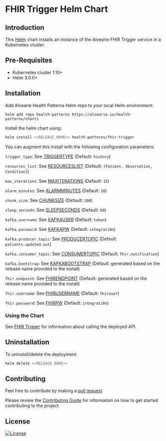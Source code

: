 # FHIR Trigger Helm Chart

## Introduction

This [Helm](https://github.com/kubernetes/helm) chart installs an instance of the Alvearie FHIR Trigger service in a Kubernetes cluster.

## Pre-Requisites

- Kubernetes cluster 1.10+
- Helm 3.0.0+

## Installation

Add Alvearie Health Patterns Helm repo to your local Helm environment:

```
helm add repo health-patterns https://alvearie.io/health-patterns/charts
```

Install the helm chart using:

```bash
helm install <<RELEASE_NAME>> health-patterns/fhir-trigger
```

You can augment this install with the following configuration parameters:

`trigger_type`: See [TRIGGERTYPE](../README.md#triggertype) (Default: `history`)

`resources_list`: See [RESOURCESLIST](../README.md#resourceslist) (Default: `[Patient, Observation, Condition]`)

`max_iterations`: See [MAXITERATIONS](../README.md#maxiterations) (Default: `15`)

`alarm_minutes`: See [ALARMMINUTES](../README.md#alarmminutes) (Default: `10`)

`chunk_size`: See [CHUNKSIZE](../README.md#chunksize) (Default: `200`)

`sleep_seconds`: See [SLEEPSECONDS](../README.md#sleepseconds) (Default: `60`)

`kafka.username`: See [KAFKAUSER](../README.md#kafkauser) (Default: `token`)

`kafka.password`: See [KAFKAPW](../README.md#kafkapw) (Default: `integrati0n`)

`kafka.producer_topic`: See [PRODUCERTOPIC](../README.md#producertopic) (Default: `patients.updated.out`)

`kafka.consumer_topic`: See [CONSUMERTOPIC](../README.md#consumertopic) (Default: `fhir.notification`)

`kafka.bootstrap`: See [KAFKABOOTSTRAP](../README.md#kafkabootstrap) (Default: generated based on the release name provided to the install)

`fhir.endpoint`: See [FHIRENDPOINT](../README.md#fhirendpoint) (Default: generated based on the release name provided to the install)

`fhir.username`: See [FHIRUSERNAME](../README.md#fhirusername) (Default: `fhiruser`)

`fhir.password`: See [FHIRPW](../README.md#fhirpw) (Default: `integrati0n`)

### Using the Chart

See [FHIR Trigger](../README.md) for information about calling the deployed API.

## Uninstallation

To uninstall/delete the deployment:

```bash
helm delete <<RELEASE_NAME>>
```

## Contributing

Feel free to contribute by making a [pull request](https://github.com/Alvearie/health-patterns/pull/new/master).

Please review the [Contributing Guide](https://github.com/Alvearie/health-patterns/blob/main/CONTRIBUTING.md) for information on how to get started contributing to the project.

## License
[![License](https://img.shields.io/badge/License-Apache%202.0-blue.svg)](https://opensource.org/licenses/Apache-2.0) 
